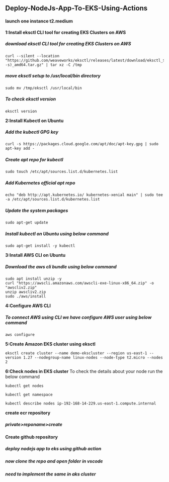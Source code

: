 ## Deploy-NodeJs-App-To-EKS-Using-Actions
#### launch one instance t2.medium


**1:Install eksctl CLI tool for creating EKS Clusters on AWS**
##### download eksctl CLI tool for creating EKS Clusters on AWS
```` 
curl --silent --location "https://github.com/weaveworks/eksctl/releases/latest/download/eksctl_$(uname -s)_amd64.tar.gz" | tar xz -C /tmp
````
##### move eksctl setup to /usr/local/bin directory

````
sudo mv /tmp/eksctl /usr/local/bin
```` 
##### To check eksctl version
```` 
eksctl version
````

**2:Install Kubectl on Ubuntu**
##### Add the kubectl GPG key
````
curl -s https://packages.cloud.google.com/apt/doc/apt-key.gpg | sudo apt-key add -
````
##### Create apt repo for kubectl
````
sudo touch /etc/apt/sources.list.d/kubernetes.list
````
##### Add Kubernetes official apt repo
````
echo "deb http://apt.kubernetes.io/ kubernetes-xenial main" | sudo tee -a /etc/apt/sources.list.d/kubernetes.list
````
##### Update the system packages
````
sudo apt-get update
````
##### Install kubectl on Ubuntu using below command
````
sudo apt-get install -y kubectl
````

**3:Install AWS CLI on Ubuntu**
##### Download the aws cli bundle using below command
````
sudo apt install unzip -y
curl "https://awscli.amazonaws.com/awscli-exe-linux-x86_64.zip" -o "awscliv2.zip"
unzip awscliv2.zip
sudo ./aws/install
````


**4:Configure AWS CLI**
##### To connect AWS using CLI we have configure AWS user using below command
````
aws configure
````

**5:Create Amazon EKS cluster using eksctl**
````
eksctl create cluster --name demo-ekscluster --region us-east-1 --version 1.27 --nodegroup-name linux-nodes --node-type t2.micro --nodes 2
````

**6:Check nodes in EKS cluster**
To check the details about your node run the below command
````
kubectl get nodes
````
````
kubectl get namespace
````
````
kubectl describe nodes ip-192-168-14-229.us-east-1.compute.internal
````


**create ecr repository**
##### private>reponame>create

**Create github repository**
##### deploy nodejs app to eks using github action
##### now clone the repo and open folder in vscode
##### need to implement the same in aks cluster 

